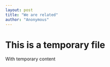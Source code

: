 ```yaml
---
layout: post
title: "We are related"
author: "Anonymous"
---
```


# This is a temporary file

With temporary content
